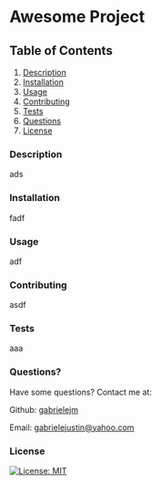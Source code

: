 # Awesome Project

## Table of Contents

1. [Description](#description)
2. [Installation](#installation)
3. [Usage](#usage)
4. [Contributing](#contributing)
5. [Tests](#tests)
6. [Questions](#questions)
7. [License](#license)


### Description<a name="description"></a>

ads

### Installation<a name="installation"></a>

fadf

### Usage<a name="usage"></a>

adf

### Contributing<a name="contributing"></a>

asdf

### Tests<a name="tests"></a>

aaa

### Questions?<a name="questions"></a>

Have some questions? Contact me at:

Github: [gabrielejm](https://github.com/gabrielejm)

Email: gabrielejustin@yahoo.com

### License<a name="license"></a>

[![License: MIT](https://img.shields.io/badge/License-MIT-yellow.svg)](https://opensource.org/licenses/MIT)

